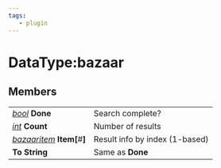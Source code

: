 ```yaml
---
tags:
   - plugin
---
```

# DataType:bazaar

## Members

|  |  |
| :--- | :--- |
| [_bool_](../../../reference/data-types/datatype-bool.md) **Done** | Search complete? |
| [_int_](../../../reference/data-types/datatype-int.md) **Count** | Number of results |
| [_bazaaritem_](mq2bzsrch-datatype-bazaaritem.md) **Item\[**\#**\]** | Result info by index \(1-based\) |
| **To String** | Same as **Done** |
